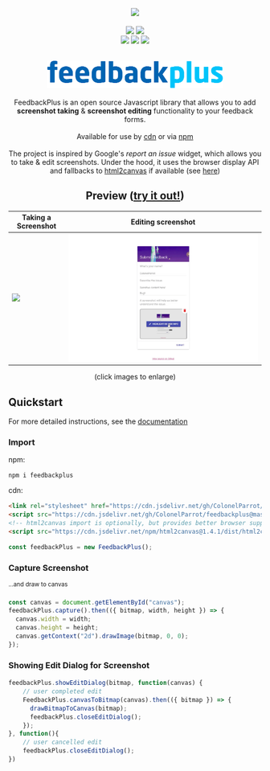 <p align="center">
    <a href="https://GitHub.com/ColonelParrot/feedbackplus/stargazers/"><img src="https://img.shields.io/github/stars/ColonelParrot/feedbackplus.svg?style=social&label=Star&maxAge=2592000"></a>
    <br/>
    <br/>
    <a href="https://www.jsdelivr.com/package/gh/ColonelParrot/feedbackplus"><img src="https://data.jsdelivr.com/v1/package/gh/ColonelParrot/feedbackplus/badge"></a>
    <a href="https://npmjs.com/package/feedbackplus"><img src="https://badgen.net/npm/v/feedbackplus"></a>
    <br/>
    <a href="https://github.com/ColonelParrot/feedbackplus/blob/master/LICENSE"><img src="https://img.shields.io/github/license/ColonelParrot/feedbackplus.svg"></a>
    <a href="https://GitHub.com/ColonelParrot/feedbackplus/releases/"><img src="https://img.shields.io/github/release/ColonelParrot/feedbackplus.svg"></a>
    <a href="https://GitHub.com/ColonelParrot/feedbackplus/commit/"><img src="https://badgen.net/github/last-commit/ColonelParrot/feedbackplus"></a>
</p>

<p align="center">
    <br/>
    <img src="docs/images/logo_sm.png"/>
    <br/>
    <br/>
    FeedbackPlus is an open source Javascript library that allows you to add <b>screenshot taking</b> & <b>screenshot editing</b> functionality to your feedback forms.
    <br/> <br/>
    Available for use by <a href="https://github.com/ColonelParrot/feedbackplus/wiki#import">cdn</a> or via <a href="https://www.npmjs.com/package/feedbackplus">npm</a>
    <br/> <br/>
    The project is inspired by Google's <i>report an issue</i> widget, which allows you to take & edit screenshots. Under the hood, it uses the browser display API and fallbacks to <a href="https://github.com/niklasvh/html2canvas">html2canvas</a> if available (see <a href="https://github.com/ColonelParrot/feedbackplus/wiki#browser-support-bonus">here</a>)
</p>

<h2 align="center">Preview (<a href="https://colonelparrot.github.io/feedbackplus/demos/demo.html">try it out!</a>)</h2>

| Taking a Screenshot                           | Editing screenshot                                    |
| --------------------------------------------- | ----------------------------------------------------- |
| <img src="docs/images/FeedbackPlus_Demo.gif"> | <img src="docs/images/FeedbackPlus_Editing_Demo.gif"> |

<p align="center">(click images to enlarge)</p>

## Quickstart

  
For more detailed instructions, see the [documentation](https://github.com/ColonelParrot/feedbackplus/wiki)

### Import

npm:

```
npm i feedbackplus
```

cdn:

```html
<link rel="stylesheet" href="https://cdn.jsdelivr.net/gh/ColonelParrot/feedbackplus@master/src/feedbackplus.min.css"/>
<script src="https://cdn.jsdelivr.net/gh/ColonelParrot/feedbackplus@master/src/feedbackplus.min.js" defer></script>
<!-- html2canvas import is optionally, but provides better browser support -->
<script src="https://cdn.jsdelivr.net/npm/html2canvas@1.4.1/dist/html2canvas.min.js" defer></script>
```

```js
const feedbackPlus = new FeedbackPlus();
```

### Capture Screenshot

<sup>...and draw to canvas</sup>

```js
const canvas = document.getElementById("canvas");
feedbackPlus.capture().then(({ bitmap, width, height }) => {
  canvas.width = width;
  canvas.height = height;
  canvas.getContext("2d").drawImage(bitmap, 0, 0);
});
```

### Showing Edit Dialog for Screenshot

```js
feedbackPlus.showEditDialog(bitmap, function(canvas) {
    // user completed edit
    FeedbackPlus.canvasToBitmap(canvas).then(({ bitmap }) => {
      drawBitmapToCanvas(bitmap);
      feedbackPlus.closeEditDialog();
    });
}, function(){
    // user cancelled edit
    feedbackPlus.closeEditDialog();
})
```